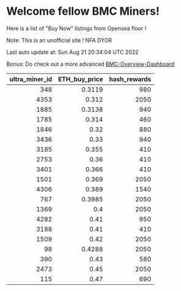 # Welcome fellow BMC Miners!
Here is a list of "Buy Now" listings from Opensea floor !

Note: This is an unofficial site ! NFA DYOR

Last auto update at: Sun Aug 21 20:34:04 UTC 2022

Bonus: Do check out a more advanced [BMC-Overview-Dashboard](https://dune.com/defifunk/BMC-Overview-Dashboard)


|   ultra_miner_id |   ETH_buy_price |   hash_rewards |
|-----------------:|----------------:|---------------:|
|              348 |          0.3119 |            980 |
|             4353 |          0.312  |           2050 |
|             1885 |          0.3138 |            940 |
|             1785 |          0.314  |            460 |
|             1846 |          0.32   |            880 |
|             3436 |          0.33   |            940 |
|             3185 |          0.355  |            410 |
|             2753 |          0.36   |            410 |
|             3401 |          0.366  |            410 |
|             1501 |          0.369  |           2050 |
|             4306 |          0.389  |           1540 |
|              767 |          0.3985 |           2050 |
|             1369 |          0.4    |           2050 |
|             4282 |          0.41   |            950 |
|             3188 |          0.41   |            410 |
|             1509 |          0.42   |           2050 |
|               98 |          0.4288 |           2050 |
|              390 |          0.43   |            580 |
|             2473 |          0.45   |           2050 |
|              115 |          0.47   |            690 |